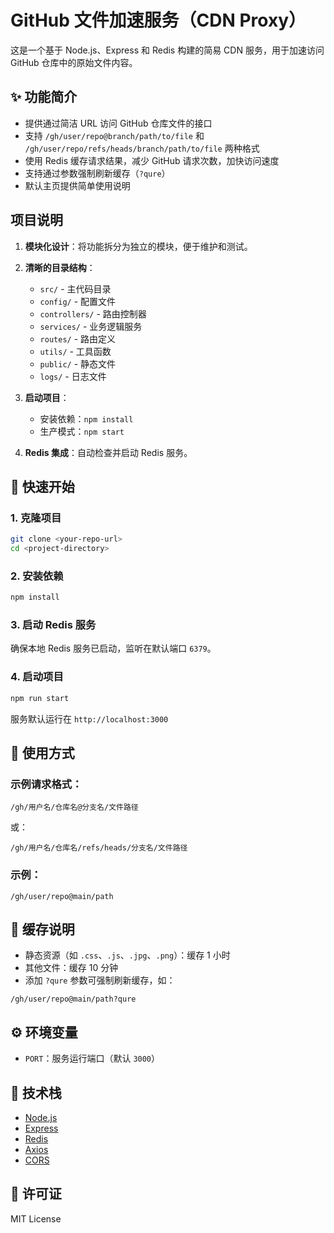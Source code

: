 # GitHub 文件加速服务（CDN Proxy）

这是一个基于 Node.js、Express 和 Redis 构建的简易 CDN 服务，用于加速访问 GitHub 仓库中的原始文件内容。

## ✨ 功能简介

- 提供通过简洁 URL 访问 GitHub 仓库文件的接口
- 支持 `/gh/user/repo@branch/path/to/file` 和 `/gh/user/repo/refs/heads/branch/path/to/file` 两种格式
- 使用 Redis 缓存请求结果，减少 GitHub 请求次数，加快访问速度
- 支持通过参数强制刷新缓存（`?qure`）
- 默认主页提供简单使用说明

## 项目说明

1. **模块化设计**：将功能拆分为独立的模块，便于维护和测试。
2. **清晰的目录结构**：
   - `src/` - 主代码目录
   - `config/` - 配置文件
   - `controllers/` - 路由控制器
   - `services/` - 业务逻辑服务
   - `routes/` - 路由定义
   - `utils/` - 工具函数
   - `public/` - 静态文件
   - `logs/` - 日志文件

3. **启动项目**：
   - 安装依赖：`npm install`
   - 生产模式：`npm start`

4. **Redis 集成**：自动检查并启动 Redis 服务。

## 🚀 快速开始

### 1. 克隆项目

```bash
git clone <your-repo-url>
cd <project-directory>
````

### 2. 安装依赖

```bash
npm install
```

### 3. 启动 Redis 服务

确保本地 Redis 服务已启动，监听在默认端口 `6379`。

### 4. 启动项目

```bash
npm run start
```

服务默认运行在 `http://localhost:3000`

## 📌 使用方式

### 示例请求格式：

```
/gh/用户名/仓库名@分支名/文件路径
```

或：

```
/gh/用户名/仓库名/refs/heads/分支名/文件路径
```

### 示例：

```
/gh/user/repo@main/path
```

## 🔄 缓存说明

* 静态资源（如 `.css`、`.js`、`.jpg`、`.png`）：缓存 1 小时
* 其他文件：缓存 10 分钟
* 添加 `?qure` 参数可强制刷新缓存，如：

```
/gh/user/repo@main/path?qure
```

## ⚙️ 环境变量

* `PORT`：服务运行端口（默认 `3000`）

## 🧩 技术栈

* [Node.js](https://nodejs.org/)
* [Express](https://expressjs.com/)
* [Redis](https://redis.io/)
* [Axios](https://axios-http.com/)
* [CORS](https://github.com/expressjs/cors)

## 📄 许可证

MIT License